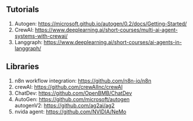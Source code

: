 


## Tutorials
1. Autogen: https://microsoft.github.io/autogen/0.2/docs/Getting-Started/
2. CrewAI: https://www.deeplearning.ai/short-courses/multi-ai-agent-systems-with-crewai/
3. Langgraph: https://www.deeplearning.ai/short-courses/ai-agents-in-langgraph/


## Libraries
1. n8n workflow integration: https://github.com/n8n-io/n8n
2. crewAI: https://github.com/crewAIInc/crewAI
3. ChatDev: https://github.com/OpenBMB/ChatDev
4. AutoGen: https://github.com/microsoft/autogen    
    autogenV2: https://github.com/ag2ai/ag2
5. nvida agent: https://github.com/NVIDIA/NeMo